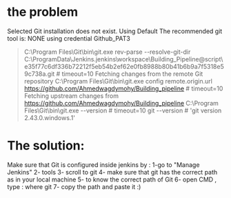 # the problem
Selected Git installation does not exist. Using Default
The recommended git tool is: NONE
using credential Github_PAT3
 > C:\Program Files\Git\bin\git.exe rev-parse --resolve-git-dir C:\ProgramData\Jenkins\.jenkins\workspace\Building_Pipeline@script\e35f77c6df336b72212f5eb54b2ef62e0fb8988b80b41b6b9a7f5318e59c738a\.git # timeout=10
Fetching changes from the remote Git repository
 > C:\Program Files\Git\bin\git.exe config remote.origin.url https://github.com/Ahmedwagdymohy/Building_pipeline # timeout=10
Fetching upstream changes from https://github.com/Ahmedwagdymohy/Building_pipeline
 > C:\Program Files\Git\bin\git.exe --version # timeout=10
 > git --version # 'git version 2.43.0.windows.1'

# The solution:
Make sure that Git is configured inside jenkins by : 
1-go to "Manage Jenkins" 
2- tools
3- scroll to git 
4- make sure that git has the correct path as in your local machine
5- to know the correct path of Git 
6- open CMD , type : where git 
7- copy the path and paste it :) 

